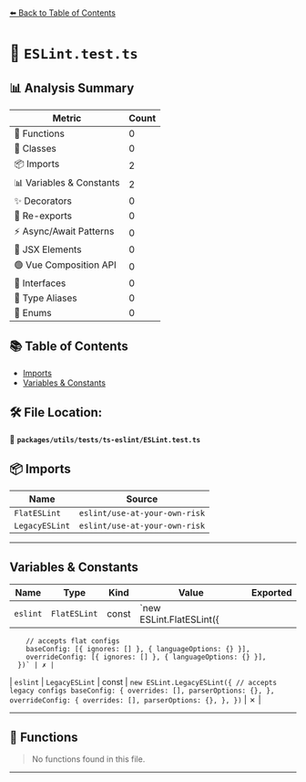 [⬅️ Back to Table of Contents](../../../../index.md)

# 📄 `ESLint.test.ts`

## 📊 Analysis Summary

| Metric | Count |
|--------|-------|
| 🔧 Functions | 0 |
| 🧱 Classes | 0 |
| 📦 Imports | 2 |
| 📊 Variables & Constants | 2 |
| ✨ Decorators | 0 |
| 🔄 Re-exports | 0 |
| ⚡ Async/Await Patterns | 0 |
| 💠 JSX Elements | 0 |
| 🟢 Vue Composition API | 0 |
| 📐 Interfaces | 0 |
| 📑 Type Aliases | 0 |
| 🎯 Enums | 0 |

## 📚 Table of Contents

- [Imports](#imports)
- [Variables & Constants](#variables-constants)

## 🛠️ File Location:
📂 **`packages/utils/tests/ts-eslint/ESLint.test.ts`**

## 📦 Imports

| Name | Source |
|------|--------|
| `FlatESLint` | `eslint/use-at-your-own-risk` |
| `LegacyESLint` | `eslint/use-at-your-own-risk` |


---

## Variables & Constants

| Name | Type | Kind | Value | Exported |
|------|------|------|-------|----------|
| `eslint` | `FlatESLint` | const | `new ESLint.FlatESLint({
        // accepts flat configs
        baseConfig: [{ ignores: [] }, { languageOptions: {} }],
        overrideConfig: [{ ignores: [] }, { languageOptions: {} }],
      })` | ✗ |
| `eslint` | `LegacyESLint` | const | `new ESLint.LegacyESLint({
        // accepts legacy configs
        baseConfig: {
          overrides: [],
          parserOptions: {},
        },
        overrideConfig: {
          overrides: [],
          parserOptions: {},
        },
      })` | ✗ |


---

## 🔧 Functions

> No functions found in this file.


---